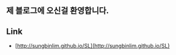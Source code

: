 ## 제 블로그에 오신걸 환영합니다.

## Link

- [http://sungbinlim.github.io/SL](http://sungbinlim.github.io/SL)



